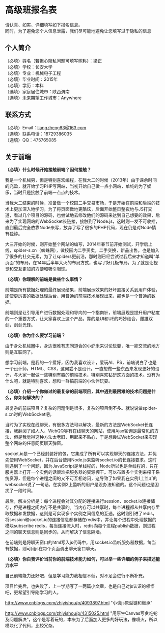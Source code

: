 # 高级班报名表

请认真、如实、详细填写如下报名信息。  
同时，为了避免您个人信息泄露，我们尽可能地避免让您填写过于隐私的信息

## 个人简介

（必填）姓名（若担心隐私问题可填写昵称）：梁正  
（必填）学校：长安大学  
（必填）专业：机械电子工程  
（必填）毕业时间：2015年  
（必填）学历：本科  
（选填）家庭居住城市：陕西渭南  
（选填）未来期望工作城市：Anywhere  

## 联系方式

（必填）Email：liangzheng63@163.com  
（选填）联系电话：18729386035  
（选填）QQ：475765085

## 关于前端

**（必填）什么时候开始接触前端？因何接触？**

我是一个机械男，但是特别喜欢编程，在我大二的时候（2013年）由于课余时间的充盈，就开始学习PHP写网站，当初开始自己做一点小网站，单纯的为了娱乐，当时只是接触了前端一点点的技术。

当我大二结束的时候，准备做一个校园二手交易市场，于是开始在前端和后端的技术上更加深入地学习，为了将页面做地更酷炫，后面开始整日整夜地与JS打交道，看过几个项目的源码，也尝试地去修改他们的源码来达到自己想要的效果，后来为了实现网站的WebSocket长链接，接触到了Node.js，这时则一发不可收拾，直到最后完全依靠Node来写，放弃了写了很多的PHP代码，现在仍是对Node情有独钟。

大三开始的时候，则开始整个网站的编写，2014年春节前开始测试，开学后上线，spider-s.cn（蜘蛛网），做校园内二手买卖，二手交换，新品出售，也是加入了很多的社交元素，为了让spiders更前沿，那时则已经尝试过我后来才知道叫“单页面”的布局，在14年后半年大火的布局方式，也写了好几板布局，为了就是让视觉和交互更加的方便和吸引眼球。  

**（必填）你理解的前端是做些什么事情？** 

前端是所有数据处理的最终展现结果，前端展示效果的好坏直接关系到用户体验，即使更厉害的数据处理后台，用普通的前端技术展现出来，那也是一个普通的数据。

前端则是让引导用户进行数据处理和导向的一个指南针，前端展现是提升用户粘度的一个重要方式，让大家喜欢上这个产品，靠的是UI和UE的巧妙结合，雌雄双剑，剑剑光锋。 

**（必填）你为什么要学习前端？**

由于身处机械圈中，身边很难有志同道合的小虾米来讨论玩耍，唯一能交流的地方则是互联网了。  

想学习前端，是我的一个爱好，因为我喜欢设计，爱玩AI、PS，前端说白了也是一个设计师，HTML、CSS，这何尝不是设计。一直想做一些东西来发现更好的设计，与大家一起做一些特别有趣的前端技术，特别喜欢钻研这方面的技术。没有为什么吧，就是特别喜欢，想和一群搞前端的小伙伴玩耍。

**（必填）介绍一个你做过的最复杂的前端项目，其中遇到最困难的技术问题是什么，你如何解决的？**

最复杂的前端项目？复杂的问题倒是很多，复杂的项目倒不多。就说说做spider-s.cn时的WebSocket吧。

当时为了实现在线聊天，有很多方法可以解决，最新的方法是WebSocket长连接，我翻阅了如人人、WebQQ等有在线聊天的网站，使用Ajax轮询是最常见的方法，但是我觉得这种方法太老旧，用起来不贴心，于是想尝试WebSocket来实现整个网站的任意网页聊天弹窗。

socket.io是一个已经封装好的包，它集成了所有可以实现聊天的连接方法，并优先使用WebSocket，并在后台使用Node.js来监听socket.io的长连接要求。这时则遇到了一个问题，因为JavaScript是单线程的，Node所以也是单线程的，只在服务器上打开一个实例的话很难把服务器的资源榨干。可以布置多个实例来榨干系统资源，但是每个进程之间的又不可互相访问，这导致了如果我在实例1上监听的websocket说了一句话，在实例2上监听的用户是没办法知道的。这个问题也是困扰了一段时间。

最后，解决分析是：每个进程会对其分配的连接进行session、socket.io连接储存，但是进程之间内存不是共享的。当内存可以共享时，每个进程都从共享内存里取数据和发数据，这则是可实现多个实例之间信息的互通。这时则引进了redis，将session和socket.io的连接信息都存储在redis中，并让每个进程中处理数据的模块subscribe redis，每当连接流入时，redis向每个进程publish数据，则进程之间的聊天信息则是同步的，从而解决了信息隔墙。

在前端则是将聊天窗口的html写入js代码中，用socket.io监听服务器数据，每当有数据，则可用js在每个页面调出聊天窗口聊天。
	
**（必填）你自我评价当前你的前端技术能力如何，可以举一些详细的例子来描述能力水平**

自己前端能力还好吧，但是学习能力我相信不低，对不足会进行不断补充。

项目忙完后，也失败了，上一学期写了一两篇小文章，也是自己对js认识的领悟吧，更希望引导刚学习的人。

http://www.cnblogs.com/zhiyishou/p/4093897.html "小谈js原型链和继承"

http://www.cnblogs.com/zhiyishou/p/4315025.html "用原生Canvas写贪吃蛇及问题解决"，这个是写着玩的，本来为了后面加入更多的好玩法，像喷火，所以模块化了代码，比较冗杂。
